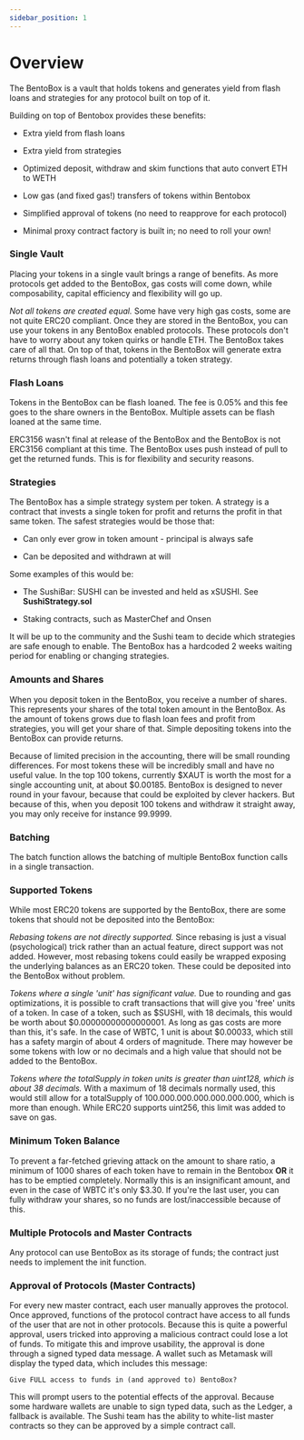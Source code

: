 ```yaml
---
sidebar_position: 1
---
```


# Overview

The BentoBox is a vault that holds tokens and generates yield from flash loans and strategies for any protocol built on top of it.

Building on top of Bentobox provides these benefits:

- Extra yield from flash loans

- Extra yield from strategies

- Optimized deposit, withdraw and skim functions that auto convert ETH to WETH

- Low gas (and fixed gas!) transfers of tokens within Bentobox

- Simplified approval of tokens (no need to reapprove for each protocol)

- Minimal proxy contract factory is built in; no need to roll your own!

### Single Vault

Placing your tokens in a single vault brings a range of benefits. As more protocols get added to the BentoBox, gas costs will come down, while composability, capital efficiency and flexibility will go up.

_Not all tokens are created equal._ Some have very high gas costs, some are not quite ERC20 compliant. Once they are stored in the BentoBox, you can use your tokens in any BentoBox enabled protocols. These protocols don't have to worry about any token quirks or handle ETH. The BentoBox takes care of all that. On top of that, tokens in the BentoBox will generate extra returns through flash loans and potentially a token strategy.

### Flash Loans

Tokens in the BentoBox can be flash loaned. The fee is 0.05% and this fee goes to the share owners in the BentoBox. Multiple assets can be flash loaned at the same time.

ERC3156 wasn't final at release of the BentoBox and the BentoBox is not ERC3156 compliant at this time. The BentoBox uses push instead of pull to get the returned funds. This is for flexibility and security reasons.

### Strategies

The BentoBox has a simple strategy system per token. A strategy is a contract that invests a single token for profit and returns the profit in that same token. The safest strategies would be those that:

- Can only ever grow in token amount - principal is always safe

- Can be deposited and withdrawn at will

Some examples of this would be:

- The SushiBar: SUSHI can be invested and held as xSUSHI. See **SushiStrategy.sol**

- Staking contracts, such as MasterChef and Onsen

It will be up to the community and the Sushi team to decide which strategies are safe enough to enable. The BentoBox has a hardcoded 2 weeks waiting period for enabling or changing strategies.

### Amounts and Shares

When you deposit token in the BentoBox, you receive a number of shares. This represents your shares of the total token amount in the BentoBox. As the amount of tokens grows due to flash loan fees and profit from strategies, you will get your share of that. Simple depositing tokens into the BentoBox can provide returns.

Because of limited precision in the accounting, there will be small rounding differences. For most tokens these will be incredibly small and have no useful value. In the top 100 tokens, currently $XAUT is worth the most for a single accounting unit, at about $0.00185. BentoBox is designed to never round in your favour, because that could be exploited by clever hackers. But because of this, when you deposit 100 tokens and withdraw it straight away, you may only receive for instance 99.9999.

### Batching

The batch function allows the batching of multiple BentoBox function calls in a single transaction.

### Supported Tokens

While most ERC20 tokens are supported by the BentoBox, there are some tokens that should not be deposited into the BentoBox:

_Rebasing tokens are not directly supported._ Since rebasing is just a visual (psychological) trick rather than an actual feature, direct support was not added. However, most rebasing tokens could easily be wrapped exposing the underlying balances as an ERC20 token. These could be deposited into the BentoBox without problem.

_Tokens where a single 'unit' has significant value._ Due to rounding and gas optimizations, it is possible to craft transactions that will give you 'free' units of a token. In case of a token, such as $SUSHI, with 18 decimals, this would be worth about $0.00000000000000001. As long as gas costs are more than this, it's safe. In the case of WBTC, 1 unit is about $0.00033, which still has a safety margin of about 4 orders of magnitude. There may however be some tokens with low or no decimals and a high value that should not be added to the BentoBox.

_Tokens where the totalSupply in token units is greater than uint128, which is about 38 decimals._ With a maximum of 18 decimals normally used, this would still allow for a totalSupply of 100.000.000.000.000.000.000, which is more than enough. While ERC20 supports uint256, this limit was added to save on gas.

### Minimum Token Balance

To prevent a far-fetched grieving attack on the amount to share ratio, a minimum of 1000 shares of each token have to remain in the Bentobox **OR** it has to be emptied completely. Normally this is an insignificant amount, and even in the case of WBTC it's only $3.30. If you're the last user, you can fully withdraw your shares, so no funds are lost/inaccessible because of this.

### Multiple Protocols and Master Contracts

Any protocol can use BentoBox as its storage of funds; the contract just needs to implement the init function.

### Approval of Protocols (Master Contracts)

For every new master contract, each user manually approves the protocol. Once approved, functions of the protocol contract have access to all funds of the user that are not in other protocols. Because this is quite a powerful approval, users tricked into approving a malicious contract could lose a lot of funds. To mitigate this and improve usability, the approval is done through a signed typed data message. A wallet such as Metamask will display the typed data, which includes this message:

`Give FULL access to funds in (and approved to) BentoBox?`

This will prompt users to the potential effects of the approval. Because some hardware wallets are unable to sign typed data, such as the Ledger, a fallback is available. The Sushi team has the ability to white-list master contracts so they can be approved by a simple contract call.
